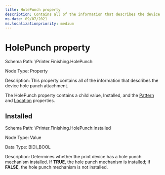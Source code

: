 ```yaml
---
title: HolePunch property
description: Contains all of the information that describes the device hole punch attachment.
ms.date: 09/07/2021
ms.localizationpriority: medium
---
```


# HolePunch property

Schema Path: \\Printer.Finishing.HolePunch

Node Type: Property

Description: This property contains all of the information that describes the device hole punch attachment.

The HolePunch property contains a child value, Installed, and the [Pattern](pattern2.md) and [Location](location2.md) properties.

## Installed

Schema Path: \\Printer.Finishing.HolePunch:Installed

Node Type: Value

Data Type: BIDI_BOOL

Description: Determines whether the print device has a hole punch mechanism installed. If **TRUE**, the hole punch mechanism is installed; if **FALSE**, the hole punch mechanism is not installed.
